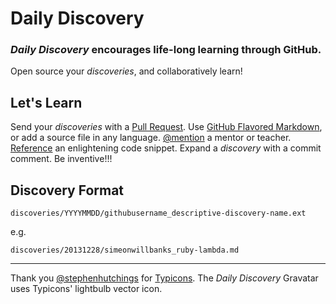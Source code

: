 # Daily Discovery

### *Daily Discovery* encourages life-long learning through GitHub.

Open source your *discoveries*, and collaboratively learn!

## Let's Learn

Send your *discoveries* with a [Pull Request][pr]. Use [GitHub Flavored Markdown][gfm], or add a source file in any language. [@mention][mention] a mentor or teacher. [Reference][ref] an enlightening code snippet.  Expand a *discovery* with a commit comment.  Be inventive!!! 

## Discovery Format

`discoveries/YYYYMMDD/githubusername_descriptive-discovery-name.ext`

e.g.

`discoveries/20131228/simeonwillbanks_ruby-lambda.md`

---
Thank you [@stephenhutchings](https://github.com/stephenhutchings) for [Typicons](https://github.com/stephenhutchings/typicons.font). The *Daily Discovery* Gravatar uses Typicons' lightbulb vector icon.

[pr]: https://help.github.com/articles/using-pull-requests
[gfm]: https://help.github.com/articles/github-flavored-markdown
[mention]: https://help.github.com/articles/github-flavored-markdown#name-and-team-mentions-autocomplete
[ref]: https://help.github.com/articles/github-flavored-markdown#references
